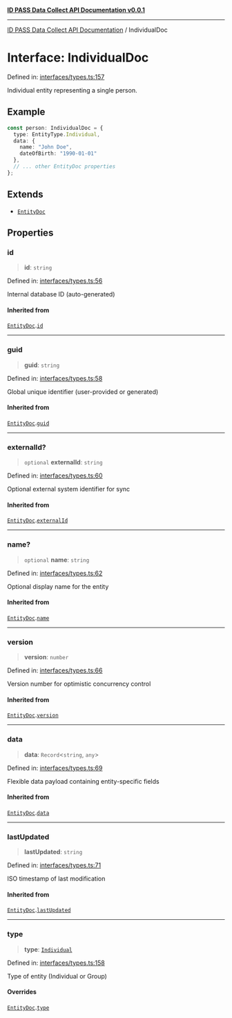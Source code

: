 [**ID PASS Data Collect API Documentation v0.0.1**](../README.md)

***

[ID PASS Data Collect API Documentation](../globals.md) / IndividualDoc

# Interface: IndividualDoc

Defined in: [interfaces/types.ts:157](https://github.com/idpass/idpass-data-collect/blob/main/packages/datacollect/src/interfaces/types.ts#L157)

Individual entity representing a single person.

## Example

```typescript
const person: IndividualDoc = {
  type: EntityType.Individual,
  data: {
    name: "John Doe",
    dateOfBirth: "1990-01-01"
  },
  // ... other EntityDoc properties
};
```

## Extends

- [`EntityDoc`](EntityDoc.md)

## Properties

### id

> **id**: `string`

Defined in: [interfaces/types.ts:56](https://github.com/idpass/idpass-data-collect/blob/main/packages/datacollect/src/interfaces/types.ts#L56)

Internal database ID (auto-generated)

#### Inherited from

[`EntityDoc`](EntityDoc.md).[`id`](EntityDoc.md#id)

***

### guid

> **guid**: `string`

Defined in: [interfaces/types.ts:58](https://github.com/idpass/idpass-data-collect/blob/main/packages/datacollect/src/interfaces/types.ts#L58)

Global unique identifier (user-provided or generated)

#### Inherited from

[`EntityDoc`](EntityDoc.md).[`guid`](EntityDoc.md#guid)

***

### externalId?

> `optional` **externalId**: `string`

Defined in: [interfaces/types.ts:60](https://github.com/idpass/idpass-data-collect/blob/main/packages/datacollect/src/interfaces/types.ts#L60)

Optional external system identifier for sync

#### Inherited from

[`EntityDoc`](EntityDoc.md).[`externalId`](EntityDoc.md#externalid)

***

### name?

> `optional` **name**: `string`

Defined in: [interfaces/types.ts:62](https://github.com/idpass/idpass-data-collect/blob/main/packages/datacollect/src/interfaces/types.ts#L62)

Optional display name for the entity

#### Inherited from

[`EntityDoc`](EntityDoc.md).[`name`](EntityDoc.md#name)

***

### version

> **version**: `number`

Defined in: [interfaces/types.ts:66](https://github.com/idpass/idpass-data-collect/blob/main/packages/datacollect/src/interfaces/types.ts#L66)

Version number for optimistic concurrency control

#### Inherited from

[`EntityDoc`](EntityDoc.md).[`version`](EntityDoc.md#version)

***

### data

> **data**: `Record`\<`string`, `any`\>

Defined in: [interfaces/types.ts:69](https://github.com/idpass/idpass-data-collect/blob/main/packages/datacollect/src/interfaces/types.ts#L69)

Flexible data payload containing entity-specific fields

#### Inherited from

[`EntityDoc`](EntityDoc.md).[`data`](EntityDoc.md#data)

***

### lastUpdated

> **lastUpdated**: `string`

Defined in: [interfaces/types.ts:71](https://github.com/idpass/idpass-data-collect/blob/main/packages/datacollect/src/interfaces/types.ts#L71)

ISO timestamp of last modification

#### Inherited from

[`EntityDoc`](EntityDoc.md).[`lastUpdated`](EntityDoc.md#lastupdated)

***

### type

> **type**: [`Individual`](../enumerations/EntityType.md#individual)

Defined in: [interfaces/types.ts:158](https://github.com/idpass/idpass-data-collect/blob/main/packages/datacollect/src/interfaces/types.ts#L158)

Type of entity (Individual or Group)

#### Overrides

[`EntityDoc`](EntityDoc.md).[`type`](EntityDoc.md#type)
